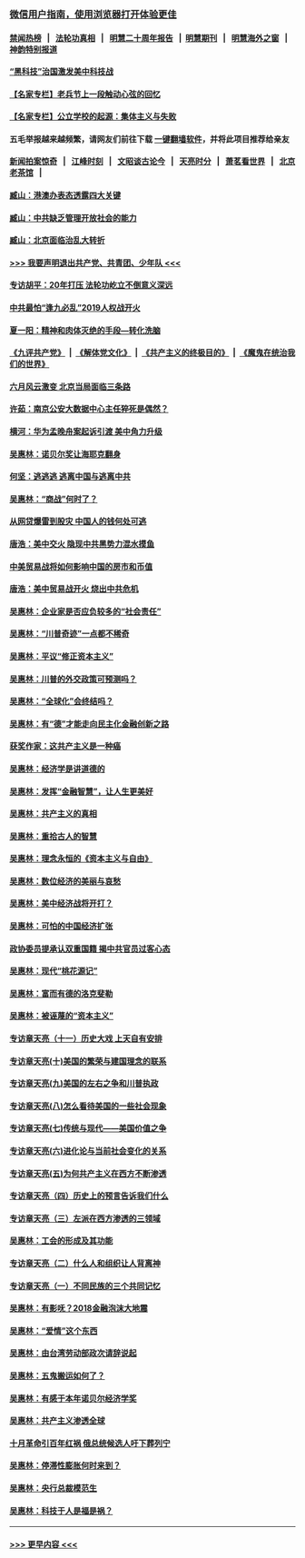 ### [微信用户指南，使用浏览器打开体验更佳](https://github.com/gfw-breaker/banned-news1/blob/master/indexes/wechat-guide.md?t=0)
#### [禁闻热榜](热点新闻.md?t=0)  &nbsp;&nbsp;|&nbsp;&nbsp; [法轮功真相](https://github.com/gfw-breaker/truth/blob/master/README.md?t=0) &nbsp;&nbsp;|&nbsp;&nbsp; [明慧二十周年报告](https://github.com/gfw-breaker/mh-reports/blob/master/README.md?t=0) &nbsp;&nbsp;|&nbsp;&nbsp;[明慧期刊](https://github.com/gfw-breaker/mh-qikan) &nbsp;&nbsp;|&nbsp;&nbsp; [明慧海外之窗](https://github.com/gfw-breaker/mh-news/blob/master/README.md?t=0) &nbsp;&nbsp;|&nbsp;&nbsp; [神韵特别报道](https://github.com/gfw-breaker/mh-news/blob/master/shenyun.md?t=0)
#### [“黑科技”治国激发美中科技战](../pages/nsc423/n11638056.md?t=02072044) 
#### [【名家专栏】老兵节上一段触动心弦的回忆](../pages/nsc423/n11646016.md?t=02072044) 
#### [【名家专栏】公立学校的起源：集体主义与失败](../pages/nsc423/n11601833.md?t=02072044) 
#### 五毛举报越来越频繁，请网友们前往下载 [一键翻墙软件](https://github.com/gfw-breaker/ssr-accounts)，并将此项目推荐给亲友
#### [新闻拍案惊奇](https://github.com/gfw-breaker/banned-news1/blob/master/pages/link4.md) &nbsp;&nbsp;|&nbsp;&nbsp; [江峰时刻](https://github.com/gfw-breaker/banned-news1/blob/master/pages/link4.md) &nbsp;&nbsp;|&nbsp;&nbsp; [文昭谈古论今](https://github.com/gfw-breaker/banned-news1/blob/master/pages/link4.md) &nbsp;&nbsp;|&nbsp;&nbsp; [天亮时分](https://github.com/gfw-breaker/banned-news1/blob/master/pages/link4.md) &nbsp;&nbsp;|&nbsp;&nbsp; [萧茗看世界](https://github.com/gfw-breaker/banned-news1/blob/master/pages/link4.md) &nbsp;&nbsp;|&nbsp;&nbsp; [北京老茶馆](https://github.com/gfw-breaker/banned-news1/blob/master/pages/link4.md) &nbsp;&nbsp;|&nbsp;&nbsp; 
#### [臧山：港澳办表态透露四大关键](../pages/nsc423/n11421628.md?t=02072044) 
#### [臧山：中共缺乏管理开放社会的能力](../pages/nsc423/n11407457.md?t=02072044) 
#### [臧山：北京面临治乱大转折](../pages/nsc423/n11406895.md?t=02072044) 
#### [>>> 我要声明退出共产党、共青团、少年队 <<<](https://github.com/begood0513/goodnews/blob/master/quit/letter.md) 
#### [专访胡平：20年打压 法轮功屹立不倒意义深远](../pages/nsc423/n11398800.md?t=02072044) 
#### [中共最怕“逢九必乱”2019人权战开火](../pages/nsc423/n11385248.md?t=02072044) 
#### [夏一阳：精神和肉体灭绝的手段—转化洗脑](../pages/nsc423/n11368250.md?t=02072044) 
#### [《九评共产党》](https://github.com/begood0513/9ping.md/blob/master/README.md) &nbsp;|&nbsp; [《解体党文化》](../../../../jtdwh.md/blob/master/README.md)  &nbsp;|&nbsp; [《共产主义的终极目的》](../../../../gczydzjmd.md/blob/master/README.md) &nbsp;|&nbsp; [《魔鬼在统治我们的世界》](../../../../mgztzwmdsj.md/blob/master/README.md) 
#### [六月风云激变 北京当局面临三条路](../pages/nsc423/n11313668.md?t=02072044) 
#### [许茹：南京公安大数据中心主任猝死是偶然？](../pages/nsc423/n11064744.md?t=02072044) 
#### [横河：华为孟晚舟案起诉引渡 美中角力升级](../pages/nsc423/n11027230.md?t=02072044) 
#### [吴惠林：诺贝尔奖让海耶克翻身](../pages/nsc423/n10890049.md?t=02072044) 
#### [何坚：逃逃逃 逃离中国与逃离中共](../pages/nsc423/n10592891.md?t=02072044) 
#### [吴惠林：“商战”何时了？](../pages/nsc423/n10573558.md?t=02072044) 
#### [从网贷爆雷到股灾 中国人的钱何处可逃](../pages/nsc423/n10572800.md?t=02072044) 
#### [唐浩：美中交火 隐现中共黑势力混水摸鱼](../pages/nsc423/n10544040.md?t=02072044) 
#### [中美贸易战将如何影响中国的房市和币值](../pages/nsc423/n10543697.md?t=02072044) 
#### [唐浩：美中贸易战开火 烧出中共危机](../pages/nsc423/n10540126.md?t=02072044) 
#### [吴惠林：企业家是否应负较多的“社会责任”](../pages/nsc423/n10535022.md?t=02072044) 
#### [吴惠林：“川普奇迹”一点都不稀奇](../pages/nsc423/n10512808.md?t=02072044) 
#### [吴惠林：平议“修正资本主义”](../pages/nsc423/n10495724.md?t=02072044) 
#### [吴惠林：川普的外交政策可预测吗？](../pages/nsc423/n10462387.md?t=02072044) 
#### [吴惠林：“全球化”会终结吗？](../pages/nsc423/n10452838.md?t=02072044) 
#### [吴惠林：有“德”才能走向民主化金融创新之路](../pages/nsc423/n10432292.md?t=02072044) 
#### [获奖作家：这共产主义是一种癌](../pages/nsc423/n10431541.md?t=02072044) 
#### [吴惠林：经济学是讲道德的](../pages/nsc423/n10398014.md?t=02072044) 
#### [吴惠林：发挥“金融智慧”，让人生更美好](../pages/nsc423/n10375019.md?t=02072044) 
#### [吴惠林：共产主义的真相](../pages/nsc423/n10351394.md?t=02072044) 
#### [吴惠林：重拾古人的智慧](../pages/nsc423/n10337691.md?t=02072044) 
#### [吴惠林：理念永恒的《资本主义与自由》](../pages/nsc423/n10316274.md?t=02072044) 
#### [吴惠林：数位经济的美丽与哀愁](../pages/nsc423/n10292946.md?t=02072044) 
#### [吴惠林：美中经济战将开打？](../pages/nsc423/n10258825.md?t=02072044) 
#### [吴惠林：可怕的中国经济扩张](../pages/nsc423/n10219147.md?t=02072044) 
#### [政协委员提承认双重国籍 揭中共官员过客心态](../pages/nsc423/n10208809.md?t=02072044) 
#### [吴惠林：现代“桃花源记”](../pages/nsc423/n10185234.md?t=02072044) 
#### [吴惠林：富而有德的洛克斐勒](../pages/nsc423/n10142264.md?t=02072044) 
#### [吴惠林：被诬蔑的“资本主义”](../pages/nsc423/n10124816.md?t=02072044) 
#### [专访章天亮（十一）历史大戏 上天自有安排](../pages/nsc423/n10094905.md?t=02072044) 
#### [专访章天亮(十)美国的繁荣与建国理念的联系](../pages/nsc423/n10094899.md?t=02072044) 
#### [专访章天亮(九)美国的左右之争和川普执政](../pages/nsc423/n10094889.md?t=02072044) 
#### [专访章天亮(八)怎么看待美国的一些社会现象](../pages/nsc423/n10094857.md?t=02072044) 
#### [专访章天亮(七)传统与现代——美国价值之争](../pages/nsc423/n10093140.md?t=02072044) 
#### [专访章天亮(六)进化论与当前社会变化的关系](../pages/nsc423/n10092036.md?t=02072044) 
#### [专访章天亮(五)为何共产主义在西方不断渗透](../pages/nsc423/n10083620.md?t=02072044) 
#### [专访章天亮（四）历史上的预言告诉我们什么](../pages/nsc423/n10083606.md?t=02072044) 
#### [专访章天亮（三）左派在西方渗透的三领域](../pages/nsc423/n10081115.md?t=02072044) 
#### [吴惠林：工会的形成及其功能](../pages/nsc423/n10080633.md?t=02072044) 
#### [专访章天亮（二）什么人和组织让人背离神](../pages/nsc423/n10076637.md?t=02072044) 
#### [专访章天亮（一）不同民族的三个共同记忆](../pages/nsc423/n10074188.md?t=02072044) 
#### [吴惠林：有影呒？2018金融泡沫大地震](../pages/nsc423/n10040534.md?t=02072044) 
#### [吴惠林：“爱情”这个东西](../pages/nsc423/n10019423.md?t=02072044) 
#### [吴惠林：由台湾劳动部政次请辞说起](../pages/nsc423/n9979679.md?t=02072044) 
#### [吴惠林：五鬼搬运如何了？](../pages/nsc423/n9925338.md?t=02072044) 
#### [吴惠林：有感于本年诺贝尔经济学奖](../pages/nsc423/n9871883.md?t=02072044) 
#### [吴惠林：共产主义渗透全球](../pages/nsc423/n9812748.md?t=02072044) 
#### [十月革命引百年红祸 俄总统候选人吁下葬列宁](../pages/nsc423/n9810182.md?t=02072044) 
#### [吴惠林：停滞性膨胀何时来到？](../pages/nsc423/n9764136.md?t=02072044) 
#### [吴惠林：央行总裁模范生](../pages/nsc423/n9728134.md?t=02072044) 
#### [吴惠林：科技于人是福是祸？](../pages/nsc423/n9672982.md?t=02072044) 

----
#### [ >>> 更早内容 <<< ](../indexes/nsc423-earlier.md)
